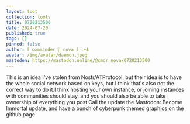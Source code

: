 ```yaml
---
layout: toot
collection: toots
title: 0720213500
date: 2024-07-20
published: true
tags: []
pinned: false
author: ⸸ commander ░ nova ⸸ :~$
avatar: /img/avatar/daemon.jpeg
mastodon: https://mastodon.online/@cmdr_nova/0720213500
---
```


This is an idea I've stolen from Nostr/ATProtocol, but their idea is to have the whole social network based on keys, but I think that's also not the correct way to do it.I think hosting your own instance, or joining instances with communities should stay, and you should also be able to take ownership of everything you post.Call the update the Mastodon: Become Immortal update, and have a bunch of cyberpunk themed graphics on the github page
